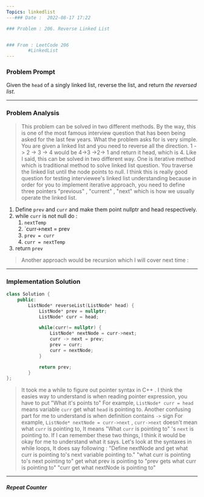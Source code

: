 ```yaml
---
Topics: linkedlist
---### Date :  2022-08-17 17:22

### Problem : 206. Reverse Linked List


### From : LeetCode 206
		#LinkedList
---
```

### Problem Prompt
Given the `head` of a singly linked list, reverse the list, and return _the reversed list_.


---
### Problem Analysis
> This problem can be solved in two different methods. By the way, this is one of the most famous interview question that has been being asked for the last few years. What the problem asks for is very simple. You are given a linked list and you need to reverse all the direction. 1 -> 2 -> 3 -> 4 would be 4->3 ->2-> 1 and return it head, which is 4. Like I said,  this can be solved in two different way. One is  iterative method which is traditional method to solve linked list question. You traverse the linked list until the node points to null. I think this is really good question for testing interviewee's linked list understanding because in order for you to implement iterative approach, you need to define three pointers "previous" , "current" , "next" which is how we usually operate the linked list. 

1. Define `prev`  and `curr` and make them point nullptr and head respectively.
2.  while `curr` is not null do :
	1. `nextTemp`
	2. `curr->next = prev
	3. `prev = curr`
	4. `curr = nextTemp`
3. return `prev`

> Another approach would be recursion which I will cover next time :


---
### Implementation Solution
```cpp
class Solution {
    public:
        ListNode* reverseList(ListNode* head) {
            ListNode* prev = nullptr;
            ListNode* curr = head;

            while(curr!= nullptr) {
                ListNode* nextNode = curr->next;
                curr -> next = prev;
                prev = curr;
                curr = nextNode;
            }

            return prev;
        }
};

```

>  It took me a while to figure out pointer syntax in C++ . I think the easies way to understand is when reading pointer expression, you have to put "What it's points to" For example,
> 	 `ListNode* curr = head`  means variable `curr` get what `head` is pointing to. Another confusing part for me to understand is when definition contains `->` sign For example, `ListNode* nextNode = curr->next` , `curr->next` doesn't mean what `curr` is pointing to, It means "What `curr` is pointing to" 's `next` is pointing to. If I can remember these two things, I think it would be okay for me to understand what it says. 
> Let's look at the syntaxes in while loops,
> 	It does say following :
> 		"Define nextNode and get what curr is pointing to's next variable pointing to."
> 		"what curr is pointing to's next pointing to" get what prev is pointing to
> 		"prev gets what curr is pointing to"
> 		"curr get what nextNode is pointing to"
---
##### Repeat Counter
